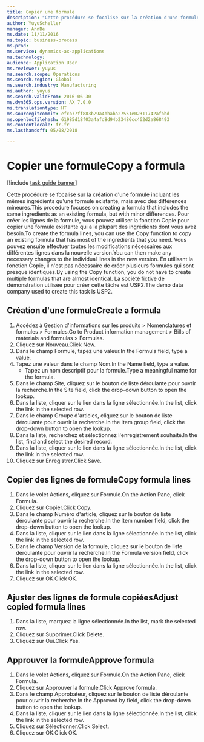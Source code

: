 ```yaml
--- 
title: Copier une formule
description: "Cette procédure se focalise sur la création d'une formule incluant les mêmes ingrédients qu'une formule existante, mais avec des différences mineures."
author: YuyuScheller
manager: AnnBe
ms.date: 11/11/2016
ms.topic: business-process
ms.prod: 
ms.service: dynamics-ax-applications
ms.technology: 
audience: Application User
ms.reviewer: yuyus
ms.search.scope: Operations
ms.search.region: Global
ms.search.industry: Manufacturing
ms.author: yuyus
ms.search.validFrom: 2016-06-30
ms.dyn365.ops.version: AX 7.0.0
ms.translationtype: HT
ms.sourcegitcommit: efcb77ff883b29a4bbaba27551e02311742afbbd
ms.openlocfilehash: 61985d18f03a4afd8d94b23486cc462d2a868493
ms.contentlocale: fr-fr
ms.lasthandoff: 05/08/2018

---
```

# <a name="copy-a-formula"></a><span data-ttu-id="70d77-103">Copier une formule</span><span class="sxs-lookup"><span data-stu-id="70d77-103">Copy a formula</span></span>

[!include [task guide banner](../../includes/task-guide-banner.md)]

<span data-ttu-id="70d77-104">Cette procédure se focalise sur la création d'une formule incluant les mêmes ingrédients qu'une formule existante, mais avec des différences mineures.</span><span class="sxs-lookup"><span data-stu-id="70d77-104">This procedure focuses on creating a formula that includes the same ingredients as an existing formula, but with minor differences.</span></span> <span data-ttu-id="70d77-105">Pour créer les lignes de la formule, vous pouvez utiliser la fonction Copie pour copier une formule existante qui a la plupart des ingrédients dont vous avez besoin.</span><span class="sxs-lookup"><span data-stu-id="70d77-105">To create the formula lines, you can use the Copy function to copy an existing formula that has most of the ingredients that you need.</span></span> <span data-ttu-id="70d77-106">Vous pouvez ensuite effectuer toutes les modifications nécessaires aux différentes lignes dans la nouvelle version.</span><span class="sxs-lookup"><span data-stu-id="70d77-106">You can then make any necessary changes to the individual lines in the new version.</span></span> <span data-ttu-id="70d77-107">En utilisant la fonction Copie, il n'est pas nécessaire de créer plusieurs formules qui sont presque identiques.</span><span class="sxs-lookup"><span data-stu-id="70d77-107">By using the Copy function, you do not have to create multiple formulas that are almost identical.</span></span> <span data-ttu-id="70d77-108">La société fictive de démonstration utilisée pour créer cette tâche est USP2.</span><span class="sxs-lookup"><span data-stu-id="70d77-108">The demo data company used to create this task is USP2.</span></span>


## <a name="create-a-formula"></a><span data-ttu-id="70d77-109">Création d'une formule</span><span class="sxs-lookup"><span data-stu-id="70d77-109">Create a formula</span></span>
1. <span data-ttu-id="70d77-110">Accédez à Gestion d'informations sur les produits > Nomenclatures et formules > Formules.</span><span class="sxs-lookup"><span data-stu-id="70d77-110">Go to Product information management > Bills of materials and formulas > Formulas.</span></span>
2. <span data-ttu-id="70d77-111">Cliquez sur Nouveau.</span><span class="sxs-lookup"><span data-stu-id="70d77-111">Click New.</span></span>
3. <span data-ttu-id="70d77-112">Dans le champ Formule, tapez une valeur.</span><span class="sxs-lookup"><span data-stu-id="70d77-112">In the Formula field, type a value.</span></span>
4. <span data-ttu-id="70d77-113">Tapez une valeur dans le champ Nom.</span><span class="sxs-lookup"><span data-stu-id="70d77-113">In the Name field, type a value.</span></span>
    * <span data-ttu-id="70d77-114">Tapez un nom descriptif pour la formule.</span><span class="sxs-lookup"><span data-stu-id="70d77-114">Type a meaningful name for the formula.</span></span>  
5. <span data-ttu-id="70d77-115">Dans le champ Site, cliquez sur le bouton de liste déroulante pour ouvrir la recherche.</span><span class="sxs-lookup"><span data-stu-id="70d77-115">In the Site field, click the drop-down button to open the lookup.</span></span>
6. <span data-ttu-id="70d77-116">Dans la liste, cliquer sur le lien dans la ligne sélectionnée.</span><span class="sxs-lookup"><span data-stu-id="70d77-116">In the list, click the link in the selected row.</span></span>
7. <span data-ttu-id="70d77-117">Dans le champ Groupe d'articles, cliquez sur le bouton de liste déroulante pour ouvrir la recherche.</span><span class="sxs-lookup"><span data-stu-id="70d77-117">In the Item group field, click the drop-down button to open the lookup.</span></span>
8. <span data-ttu-id="70d77-118">Dans la liste, recherchez et sélectionnez l'enregistrement souhaité.</span><span class="sxs-lookup"><span data-stu-id="70d77-118">In the list, find and select the desired record.</span></span>
9. <span data-ttu-id="70d77-119">Dans la liste, cliquer sur le lien dans la ligne sélectionnée.</span><span class="sxs-lookup"><span data-stu-id="70d77-119">In the list, click the link in the selected row.</span></span>
10. <span data-ttu-id="70d77-120">Cliquez sur Enregistrer.</span><span class="sxs-lookup"><span data-stu-id="70d77-120">Click Save.</span></span>

## <a name="copy-formula-lines"></a><span data-ttu-id="70d77-121">Copier des lignes de formule</span><span class="sxs-lookup"><span data-stu-id="70d77-121">Copy formula lines</span></span>
1. <span data-ttu-id="70d77-122">Dans le volet Actions, cliquez sur Formule.</span><span class="sxs-lookup"><span data-stu-id="70d77-122">On the Action Pane, click Formula.</span></span>
2. <span data-ttu-id="70d77-123">Cliquez sur Copier.</span><span class="sxs-lookup"><span data-stu-id="70d77-123">Click Copy.</span></span>
3. <span data-ttu-id="70d77-124">Dans le champ Numéro d'article, cliquez sur le bouton de liste déroulante pour ouvrir la recherche.</span><span class="sxs-lookup"><span data-stu-id="70d77-124">In the Item number field, click the drop-down button to open the lookup.</span></span>
4. <span data-ttu-id="70d77-125">Dans la liste, cliquer sur le lien dans la ligne sélectionnée.</span><span class="sxs-lookup"><span data-stu-id="70d77-125">In the list, click the link in the selected row.</span></span>
5. <span data-ttu-id="70d77-126">Dans le champ Version de la formule, cliquez sur le bouton de liste déroulante pour ouvrir la recherche.</span><span class="sxs-lookup"><span data-stu-id="70d77-126">In the Formula version field, click the drop-down button to open the lookup.</span></span>
6. <span data-ttu-id="70d77-127">Dans la liste, cliquer sur le lien dans la ligne sélectionnée.</span><span class="sxs-lookup"><span data-stu-id="70d77-127">In the list, click the link in the selected row.</span></span>
7. <span data-ttu-id="70d77-128">Cliquez sur OK.</span><span class="sxs-lookup"><span data-stu-id="70d77-128">Click OK.</span></span>

## <a name="adjust-copied-formula-lines"></a><span data-ttu-id="70d77-129">Ajuster des lignes de formule copiées</span><span class="sxs-lookup"><span data-stu-id="70d77-129">Adjust copied formula lines</span></span>
1. <span data-ttu-id="70d77-130">Dans la liste, marquez la ligne sélectionnée.</span><span class="sxs-lookup"><span data-stu-id="70d77-130">In the list, mark the selected row.</span></span>
2. <span data-ttu-id="70d77-131">Cliquez sur Supprimer.</span><span class="sxs-lookup"><span data-stu-id="70d77-131">Click Delete.</span></span>
3. <span data-ttu-id="70d77-132">Cliquez sur Oui.</span><span class="sxs-lookup"><span data-stu-id="70d77-132">Click Yes.</span></span>

## <a name="approve-formula"></a><span data-ttu-id="70d77-133">Approuver la formule</span><span class="sxs-lookup"><span data-stu-id="70d77-133">Approve formula</span></span>
1. <span data-ttu-id="70d77-134">Dans le volet Actions, cliquez sur Formule.</span><span class="sxs-lookup"><span data-stu-id="70d77-134">On the Action Pane, click Formula.</span></span>
2. <span data-ttu-id="70d77-135">Cliquez sur Approuver la formule.</span><span class="sxs-lookup"><span data-stu-id="70d77-135">Click Approve formula.</span></span>
3. <span data-ttu-id="70d77-136">Dans le champ Approbateur, cliquez sur le bouton de liste déroulante pour ouvrir la recherche.</span><span class="sxs-lookup"><span data-stu-id="70d77-136">In the Approved by field, click the drop-down button to open the lookup.</span></span>
4. <span data-ttu-id="70d77-137">Dans la liste, cliquer sur le lien dans la ligne sélectionnée.</span><span class="sxs-lookup"><span data-stu-id="70d77-137">In the list, click the link in the selected row.</span></span>
5. <span data-ttu-id="70d77-138">Cliquez sur Sélectionner.</span><span class="sxs-lookup"><span data-stu-id="70d77-138">Click Select.</span></span>
6. <span data-ttu-id="70d77-139">Cliquez sur OK.</span><span class="sxs-lookup"><span data-stu-id="70d77-139">Click OK.</span></span>


